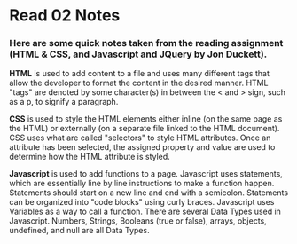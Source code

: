 # Read 02 Notes


### Here are some quick notes taken from the reading assignment (HTML & CSS, and Javascript and JQuery by Jon Duckett).

**HTML** is used to add content to a file and uses many different tags that allow the developer to format the content in the desired manner. HTML "tags" are denoted by some character(s) in between the < and > sign, such as a p, to signify a paragraph.

**CSS** is used to style the HTML elements either inline (on the same page as the HTML) or externally (on a separate file linked to the HTML document). CSS uses what are called "selectors" to style HTML attributes. Once an attribute has been selected, the assigned property and value are used to determine how the HTML attribute is styled.

**Javascript** is used to add functions to a page. Javascript uses statements, which are essentially line by line instructions to make a function happen. Statements should start on a new line and end with a semicolon. Statements can be organized into "code blocks" using curly braces. Javascript uses Variables as a way to call a function. There are several Data Types used in Javascript. Numbers, Strings, Booleans (true or false), arrays, objects, undefined, and null are all Data Types.
